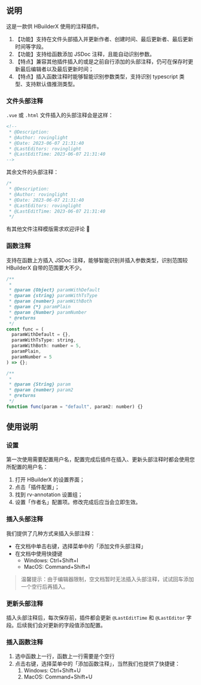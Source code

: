﻿## 说明

这是一款供 HBuilderX 使用的注释插件。

1. 【功能】支持在文件头部插入并更新作者、创建时间、最后更新者、最后更新时间等字段。
2. 【功能】支持给函数添加 JSDoc 注释，且能自动识别参数。
3. 【特点】兼容其他插件插入的或是之前自行添加的头部注释，仍可在保存时更新最后编辑者以及最后更新时间；
4. 【特点】插入函数注释时能够智能识别参数类型，支持识别 typescript 类型、支持默认值推测类型。

### 文件头部注释

`.vue` 或 `.html` 文件插入的头部注释会是这样：

```html
<!--
 * @Description:
 * @Author: rovinglight
 * @Date: 2023-06-07 21:31:40
 * @LastEditors: rovinglight
 * @LastEditTime: 2023-06-07 21:31:40
-->
```

其余文件的头部注释：

```js
/*
 * @Description:
 * @Author: rovinglight
 * @Date: 2023-06-07 21:31:40
 * @LastEditors: rovinglight
 * @LastEditTime: 2023-06-07 21:31:40
 */
```

有其他文件注释模版需求欢迎评论 🎉

### 函数注释

支持在函数上方插入 JSDoc 注释，能够智能识别并插入参数类型，识别范围较 HBuilderX 自带的范围要大不少。

```javascript
/**
 *
 * @param {Object} paramWithDefault
 * @param {string} paramWithTsType
 * @param {number} paramWithBoth
 * @param {*} paramPlain
 * @param {Number} paramNumber
 * @returns
 */
const func = (
  paramWithDefault = {},
  paramWithTsType: string,
  paramWithBoth: number = 5,
  paramPlain,
  paramNumber = 5
) => {};

/**
 *
 * @param {String} param
 * @param {number} param2
 * @returns
 */
function func(param = "default", param2: number) {}
```

## 使用说明

### 设置

第一次使用需要配置用户名，配置完成后插件在插入、更新头部注释时都会使用您所配置的用户名：

1. 打开 HBuilderX 的设置界面；
2. 点击「插件配置」；
3. 找到 rv-annotation 设置组；
4. 设置「作者名」配置项。修改完成后应当会立即生效。

### 插入头部注释

我们提供了几种方式来插入头部注释：

- 在文档中单击右键，选择菜单中的「添加文件头部注释」
- 在文档中使用快捷键
  - Windows: Ctrl+Shift+I
  - MacOS: Command+Shift+I

> 温馨提示：由于编辑器限制，空文档暂时无法插入头部注释，试试回车添加一个空行后再插入。

### 更新头部注释

插入头部注释后，每次保存前，插件都会更新 `@LastEditTime` 和 `@LastEditor` 字段。后续我们会对更新的字段值添加配置。

### 插入函数注释

1. 选中函数上一行，函数上一行需要是个空行
2. 点击右键，选择菜单中的「添加函数注释」，当然我们也提供了快捷键：
   1. Windows: Ctrl+Shift+U
   2. MacOS: Command+Shift+U
